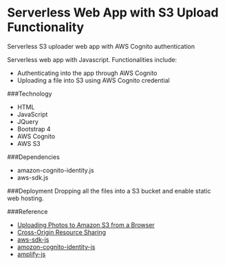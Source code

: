 # Serverless Web App with S3 Upload Functionality
Serverless S3 uploader web app with AWS Cognito authentication

Serverless web app with Javascript. Functionalities include:
- Authenticating into the app through AWS Cognito
- Uploading a file into S3 using AWS Cognito credential

###Technology
- HTML
- JavaScript
- JQuery
- Bootstrap 4
- AWS Cognito
- AWS S3

###Dependencies
- amazon-cognito-identity.js
- aws-sdk.js

###Deployment
Dropping all the files into a S3 bucket and enable static web hosting.

###Reference
- [Uploading Photos to Amazon S3 from a Browser](https://docs.aws.amazon.com/sdk-for-javascript/v2/developer-guide/s3-example-photo-album.html)
- [Cross-Origin Resource Sharing](https://docs.aws.amazon.com/AmazonS3/latest/dev/cors.html)
- [aws-sdk-js](https://github.com/aws/aws-sdk-js)
- [amozon-cognito-identity-js](https://github.com/amazon-archives/amazon-cognito-identity-js)
- [amplify-js](https://github.com/aws-amplify/amplify-js)

